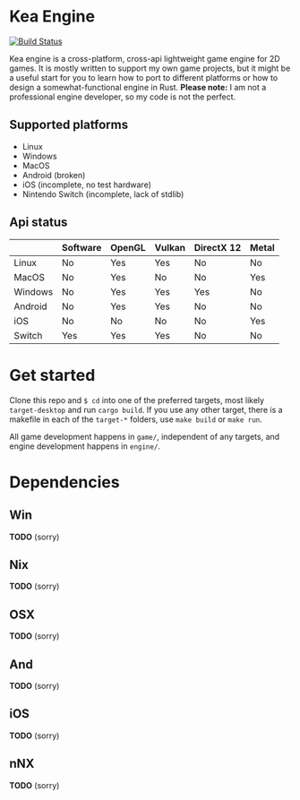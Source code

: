 # Kea Engine
[![Build Status](https://dev.azure.com/noxim/kea/_apis/build/status/kea)](https://dev.azure.com/noxim/kea/_build/latest?definitionId=3)

Kea engine is a cross-platform, cross-api lightweight game engine for 2D 
games. It is mostly written to support my own game projects, but it 
might be a useful start for you to learn how to port to different 
platforms or how to design a somewhat-functional engine in Rust. 
**Please note:** I am not a professional engine developer, so my code is 
not the perfect.

## Supported platforms
* Linux
* Windows
* MacOS
* Android (broken)
* iOS (incomplete, no test hardware)
* Nintendo Switch (incomplete, lack of stdlib)

## Api status
|       |Software|OpenGL|Vulkan|DirectX 12|Metal|
|-------|--------|------|------|----------|-----|
|Linux  |No      |Yes   |Yes   |No        |No   |
|MacOS  |No      |Yes   |No    |No        |Yes  |
|Windows|No      |Yes   |Yes   |Yes       |No   |
|Android|No      |Yes   |Yes   |No        |No   |
|iOS    |No      |No    |No    |No        |Yes  |
|Switch |Yes     |Yes   |Yes   |No        |No   |


# Get started
Clone this repo and `$ cd` into one of the preferred targets, most likely 
`target-desktop` and run `cargo build`. If you use any other target, there is a
makefile in each of the `target-*` folders, use `make build` or `make run`.

All game development happens in `game/`, independent of any targets, and engine
development happens in `engine/`. 

# Dependencies
## Win
**TODO** (sorry)
## Nix
**TODO** (sorry)
## OSX
**TODO** (sorry)
## And
**TODO** (sorry)
## iOS
**TODO** (sorry)
## nNX
**TODO** (sorry)